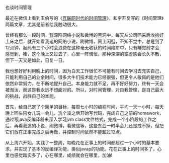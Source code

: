 也谈时间管理

最近在微信上看到玉伯写的《[互联网时代的时间管理](https://github.com/lifesinger/lifesinger.github.com/issues/120)》，和李开复写的《时间管理》两篇文章，尤其是前者给我触动很大。

曾经有那么一段时间，我深陷网络小说和微博的黑洞中，每天从公司回来后收拾好上床之后，就开始看我追的网络小说，刷微博，网上闲逛，不知不觉中，总是到了12点钟，起码有三个小时会浪费在这种毫无收获的时间陷阱中，只有睡觉前才会感觉到，哇，这个晚上又过去了，心里一阵惆怅，那种深深的空虚感会长久不散，但下一天又是如此，日复一日。

我也想好好利用晚上的时间，因为白天工作很忙不可能有时间去学习去充实自己，只能利用自己的业余时间，很多大牛们技术能力已经很强，但更令人敬佩的是他们依然非常努力，在不断地提升自己。本身能力就不足，再不好好努力，终有一天会被淘汰，而这是我永远不想面对的。所以，对时间管理，对自我管理，是自己最大的挑战，战胜自己的本能。

首先，给自己定了个简单的目标，每周七小时的编程时间，平均一天一小时，每天晚上回头陪女儿玩一会儿，洗个澡之后开始写代码，完成自己之前的homework，通过写java反编译器来深入学习jvm class文件格式，完成一个小阶段的工作之后，再看我追的小说，刷微博，看微信等，这些东西一时半会儿还是戒不掉，但把它们放在正事完成之后再做，并控制时间依然不能超过12点。

从上周六开始，实践了一整周，每晚花在正事上的时间都超过一个小时的基本要求，并实现了基本的反编译功能，类似javap的功能。花在正事上的时间多了，心里也感觉踏实多了，心在哪里，成绩就会在哪里，加油!

